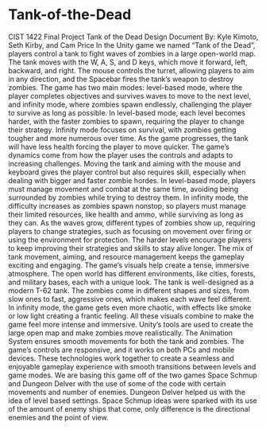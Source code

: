 # Tank-of-the-Dead
CIST 1422 Final Project
Tank of the Dead Design Document
By: Kyle Kimoto, Seth Kirby, and Cam Price
In the Unity game we named “Tank of the Dead”, players control a tank to fight waves of zombies in a large open-world map. The tank moves with the W, A, S, and D keys, which move it forward, left, backward, and right. The mouse controls the turret, allowing players to aim in any direction, and the Spacebar fires the tank’s weapon to destroy zombies. The game has two main modes: level-based mode, where the player completes objectives and survives waves to move to the next level, and infinity mode, where zombies spawn endlessly, challenging the player to survive as long as possible. In level-based mode, each level becomes harder, with the faster zombies to spawn, requiring the player to change their strategy. Infinity mode focuses on survival, with zombies getting tougher and more numerous over time. As the game progresses, the tank will have less health forcing the player to move quicker. 
The game’s dynamics come from how the player uses the controls and adapts to increasing challenges. Moving the tank and aiming with the mouse and keyboard gives the player control but also requires skill, especially when dealing with bigger and faster zombie hordes. In level-based mode, players must manage movement and combat at the same time, avoiding being surrounded by zombies while trying to destroy them. In infinity mode, the difficulty increases as zombies spawn nonstop, so players must manage their limited resources, like health and ammo, while surviving as long as they can. As the waves grow, different types of zombies show up, requiring players to change strategies, such as focusing on movement over firing or using the environment for protection. The harder levels encourage players to keep improving their strategies and skills to stay alive longer. The mix of tank movement, aiming, and resource management keeps the gameplay exciting and engaging.
The game’s visuals help create a tense, immersive atmosphere. The open world has different environments, like cities, forests, and military bases, each with a unique look. The tank is well-designed as a modern T-62 tank. The zombies come in different shapes and sizes, from slow ones to fast, aggressive ones, which makes each wave feel different. In infinity mode, the game gets even more chaotic, with effects like smoke or low light creating a frantic feeling. All these visuals combine to make the game feel more intense and immersive.
Unity’s tools are used to create the large open map and make zombies move realistically. The Animation System ensures smooth movements for both the tank and zombies. The game’s controls are responsive, and it works on both PCs and mobile devices. These technologies work together to create a seamless and enjoyable gameplay experience with smooth transitions between levels and game modes.
We are basing this game off of the two games Space Schmup and Dungeon Delver with the use of some of the code with certain movements and number of enemies. Dungeon Delver helped us with the idea of level based settings. Space Schmup ideas were sparked with its use of the amount of enemy ships that come, only difference is the directional enemies and the point of view.

